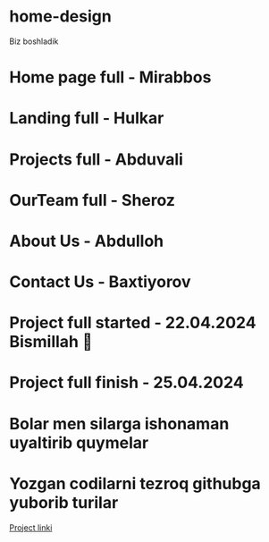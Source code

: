 # home-design
Biz boshladik 


<h1>Home page full - Mirabbos</h1>
<h1>Landing full - Hulkar</h1>
<h1>Projects full - Abduvali </h1>
<h1>OurTeam full - Sheroz</h1>
<h1>About Us - Abdulloh</h1>
<h1>Contact Us - Baxtiyorov</h1>

<h1> Project full started - 22.04.2024  Bismillah 🤗</h1>

<h1> Project full finish - 25.04.2024 </h1>

<h1>Bolar men silarga ishonaman uyaltirib quymelar</h1>

<h1>Yozgan codilarni tezroq githubga yuborib turilar</h1>

<a href="https://nicepage.com/templates/preview/interior-design-portfolio-4086464?device=desktop">Project linki</a>